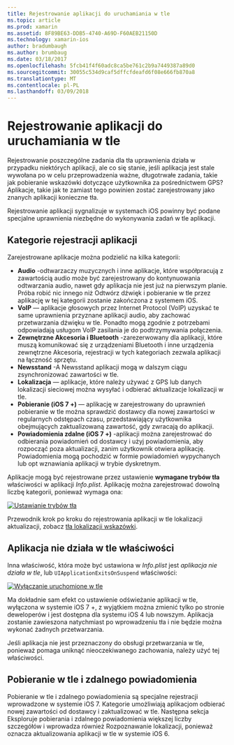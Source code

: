 ```yaml
---
title: Rejestrowanie aplikacji do uruchamiania w tle
ms.topic: article
ms.prod: xamarin
ms.assetid: 8F89BE63-DDB5-4740-A69D-F60AEB21150D
ms.technology: xamarin-ios
author: bradumbaugh
ms.author: brumbaug
ms.date: 03/18/2017
ms.openlocfilehash: 5fcb41f4f60adc8ca5be761c2b9a7449387a89d0
ms.sourcegitcommit: 30055c534d9caf5dffcfdeafd6f08e666fb870a8
ms.translationtype: MT
ms.contentlocale: pl-PL
ms.lasthandoff: 03/09/2018
---
```

# <a name="registering-applications-to-run-in-the-background"></a>Rejestrowanie aplikacji do uruchamiania w tle

Rejestrowanie poszczególne zadania dla tła uprawnienia działa w przypadku niektórych aplikacji, ale co się stanie, jeśli aplikacja jest stale wywołana po w celu przeprowadzenia ważne, długotrwałe zadania, takie jak pobieranie wskazówki dotyczące użytkownika za pośrednictwem GPS? Aplikacje, takie jak te zamiast tego powinien zostać zarejestrowany jako znanych aplikacji konieczne tła.

Rejestrowanie aplikacji sygnalizuje w systemach iOS powinny być podane specjalne uprawnienia niezbędne do wykonywania zadań w tle aplikacji.

## <a name="application-registration-categories"></a>Kategorie rejestracji aplikacji

Zarejestrowane aplikacje można podzielić na kilka kategorii:

-  **Audio** -odtwarzaczy muzycznych i inne aplikacje, które współpracują z zawartością audio może być zarejestrowany do kontynuowania odtwarzania audio, nawet gdy aplikacja nie jest już na pierwszym planie. Próba robić nic innego niż Odtwórz dźwięk i pobieranie w tle przez aplikację w tej kategorii zostanie zakończona z systemem iOS.
-  **VoIP** — aplikacje głosowych przez Internet Protocol (VoIP) uzyskać te same uprawnienia przyznane aplikacji audio, aby zachować przetwarzania dźwięku w tle. Ponadto mogą zgodnie z potrzebami odpowiadają usługom VoIP zasilania je do podtrzymywania połączenia.
-  **Zewnętrzne Akcesoria i Bluetooth** -zarezerwowany dla aplikacji, które muszą komunikować się z urządzeniami Bluetooth i inne urządzenia zewnętrzne Akcesoria, rejestracji w tych kategoriach zezwala aplikacji na łączność sprzętu.
-  **Newsstand** -A Newsstand aplikacji mogą w dalszym ciągu zsynchronizować zawartości w tle.
-  **Lokalizacja** — aplikacje, które należy używać z GPS lub danych lokalizacji sieciowej można wysyłać i odbierać aktualizacje lokalizacji w tle.
-  **Pobieranie (iOS 7 +)** — aplikację w zarejestrowany do uprawnień pobieranie w tle można sprawdzić dostawcy dla nowej zawartości w regularnych odstępach czasu, przedstawiający użytkownika obejmujących zaktualizowaną zawartość, gdy zwracają do aplikacji.
-  **Powiadomienia zdalne (iOS 7 +)** -aplikacji można zarejestrować do odbierania powiadomień od dostawcy i użyj powiadomienia, aby rozpocząć poza aktualizacji, zanim użytkownik otwiera aplikację. Powiadomienia mogą pochodzić w formie powiadomień wypychanych lub opt wznawiania aplikacji w trybie dyskretnym.


Aplikacje mogą być rejestrowane przez ustawienie **wymagane trybów tła** właściwości w aplikacji *Info.plist*. Aplikację można zarejestrować dowolną liczbę kategorii, ponieważ wymaga ona:

 [![](registering-applications-to-run-in-background-images/bgmodes.png "Ustawianie trybów tła")](registering-applications-to-run-in-background-images/bgmodes.png#lightbox)

Przewodnik krok po kroku do rejestrowania aplikacji w tle lokalizacji aktualizacji, zobacz [tła lokalizacji wskazówki](~/ios/app-fundamentals/backgrounding/ios-backgrounding-walkthroughs/location-walkthrough.md).

## <a name="application-does-not-run-in-background-property"></a>Aplikacja nie działa w tle właściwości

Inna właściwość, która może być ustawiona w *Info.plist* jest *aplikacja nie działa w tle*, lub `UIApplicationExitsOnSuspend` właściwości:

 [![](registering-applications-to-run-in-background-images/plist.png "Wyłączanie uruchomione w tle")](registering-applications-to-run-in-background-images/plist.png#lightbox)

Ma dokładnie sam efekt co ustawienie odświeżanie aplikacji w tle, wyłączona w systemie iOS 7 +, z wyjątkiem można zmienić tylko po stronie deweloperów i jest dostępna dla systemu iOS 4 lub nowszym. Aplikacja zostanie zawieszona natychmiast po wprowadzeniu tła i nie będzie można wykonać żadnych przetwarzania.

Jeśli aplikacja nie jest przeznaczony do obsługi przetwarzania w tle, ponieważ pomaga uniknąć nieoczekiwanego zachowania, należy użyć tej właściwości.

## <a name="background-fetch-and-remote-notifications"></a>Pobieranie w tle i zdalnego powiadomienia

Pobieranie w tle i zdalnego powiadomienia są specjalne rejestracji wprowadzone w systemie iOS 7. Kategorie umożliwiają aplikacjom odbierać nowej zawartości od dostawcy i zaktualizować w tle. Następna sekcja Eksploruje pobierania i zdalnego powiadomienia większej liczby szczegółów i wprowadza również Rozpoznawanie lokalizacji, ponieważ oznacza aktualizowania aplikacji w tle w systemie iOS 6.
